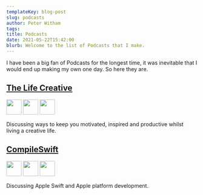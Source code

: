 ```yaml
---
templateKey: blog-post
slug: podcasts
author: Peter Witham
tags:
title: Podcasts
date: 2021-05-22T15:42:00
blurb: Welcome to the list of Podcasts that I make.
---
```


I have been a big fan of Podcasts for the longest time, it was inevitable that I would end up making my own one day. So here they are.

## <a href="https://anchor.fm/peter-witham">The Life Creative</a>

<a href="https://podcasts.apple.com/us/podcast/the-life-creative/id1269813811"><img src="https://peterwitham.com/img/podcast-player-apple.png" style="height: 40px"/></a>
<a href="https://open.spotify.com/show/1hd27peL8JEoy4WMJq33Un?si=2mkNOHJYS86-XwpVHZicgg"><img src="https://peterwitham.com/img/podcast-player-spotify.png" style="height: 40px"/></a>
<a href="https://podcasts.google.com/feed/aHR0cHM6Ly9hbmNob3IuZm0vcy85YTJmMTgvcG9kY2FzdC9yc3M">
<img src="https://peterwitham.com/img/podcast-player-google.png" style="height: 40px"/></a>

Discussing ways to keep you motivated, inspired and productive whilst living a creative life.

## <a href="https://anchor.fm/compileswift">CompileSwift</a>

<a href="https://podcasts.apple.com/us/podcast/compile-swift/id1467065787">
<img src="https://peterwitham.com/img/podcast-player-apple.png" style="height: 40px"/></a>
<a href="https://open.spotify.com/show/2RGHkl4UtYj0V7lPcRojzK?si=kyDmvGqLSUWiRnzNXnkikQ">
<img src="https://peterwitham.com/img/podcast-player-spotify.png" style="height: 40px"/></a>
<a href="https://podcasts.google.com/feed/aHR0cHM6Ly9hbmNob3IuZm0vcy9iZDg2YjM4L3BvZGNhc3QvcnNz">
<img src="https://peterwitham.com/img/podcast-player-google.png" style="height: 40px"/></a>

Discussing Apple Swift and Apple platform development.
